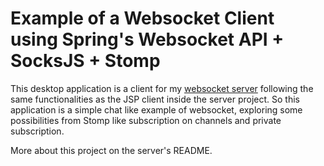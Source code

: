 # Example of a Websocket Client using Spring's Websocket API + SocksJS + Stomp
This desktop application is a client for my [websocket server](https://github.com/jesjobom/websocket-server-spring-example) following the same functionalities as the JSP client inside the server project.
So this application is a simple chat like example of websocket, exploring some possibilities from Stomp like subscription on channels and private subscription.

More about this project on the server's README.
